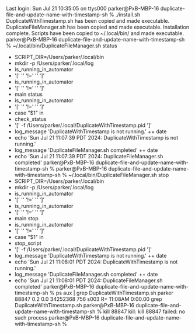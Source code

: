 Last login: Sun Jul 21 10:35:05 on ttys000
parker@PxB-MBP-16 duplicate-file-and-update-name-with-timestamp-sh % ./install.sh                        
DuplicateWithTimestamp.sh has been copied and made executable.
DuplicateFileManager.sh has been copied and made executable.
Installation complete. Scripts have been copied to ~/.local/bin/ and made executable.
parker@PxB-MBP-16 duplicate-file-and-update-name-with-timestamp-sh % ~/.local/bin/DuplicateFileManager.sh status
+ SCRIPT_DIR=/Users/parker/.local/bin
+ mkdir -p /Users/parker/.local/log
+ is_running_in_automator
+ '[' '' '!=' '' ']'
+ is_running_in_automator
+ '[' '' '!=' '' ']'
+ main status
+ is_running_in_automator
+ '[' '' '!=' '' ']'
+ case "$1" in
+ check_status
+ '[' -f /Users/parker/.local/DuplicateWithTimestamp.pid ']'
+ log_message 'DuplicateWithTimestamp is not running.'
++ date
+ echo 'Sun Jul 21 11:07:39 PDT 2024: DuplicateWithTimestamp is not running.'
+ log_message 'DuplicateFileManager.sh completed'
++ date
+ echo 'Sun Jul 21 11:07:39 PDT 2024: DuplicateFileManager.sh completed'
parker@PxB-MBP-16 duplicate-file-and-update-name-with-timestamp-sh % 
parker@PxB-MBP-16 duplicate-file-and-update-name-with-timestamp-sh % ~/.local/bin/DuplicateFileManager.sh stop 
+ SCRIPT_DIR=/Users/parker/.local/bin
+ mkdir -p /Users/parker/.local/log
+ is_running_in_automator
+ '[' '' '!=' '' ']'
+ is_running_in_automator
+ '[' '' '!=' '' ']'
+ main stop
+ is_running_in_automator
+ '[' '' '!=' '' ']'
+ case "$1" in
+ stop_script
+ '[' -f /Users/parker/.local/DuplicateWithTimestamp.pid ']'
+ log_message 'DuplicateWithTimestamp is not running.'
++ date
+ echo 'Sun Jul 21 11:08:01 PDT 2024: DuplicateWithTimestamp is not running.'
+ log_message 'DuplicateFileManager.sh completed'
++ date
+ echo 'Sun Jul 21 11:08:01 PDT 2024: DuplicateFileManager.sh completed'
parker@PxB-MBP-16 duplicate-file-and-update-name-with-timestamp-sh % ps aux | grep DuplicateWithTimestamp.sh 
parker           88847   0.2  0.0 34252368    756 s003  R+   11:08AM   0:00.00 grep DuplicateWithTimestamp.sh
parker@PxB-MBP-16 duplicate-file-and-update-name-with-timestamp-sh %  kill 88847
kill: kill 88847 failed: no such process
parker@PxB-MBP-16 duplicate-file-and-update-name-with-timestamp-sh % 

